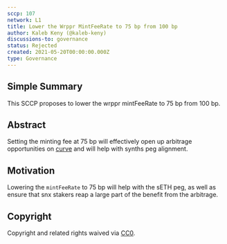 ```yaml
---
sccp: 107
network: L1
title: Lower the Wrppr MintFeeRate to 75 bp from 100 bp
author: Kaleb Keny (@kaleb-keny)
discussions-to: governance
status: Rejected
created: 2021-05-20T00:00:00.000Z
type: Governance
---
```


<!--You can leave these HTML comments in your merged SCCP and delete the visible duplicate text guides, they will not appear and may be helpful to refer to if you edit it again. This is the suggested template for new SCCPs. Note that an SCCP number will be assigned by an editor. When opening a pull request to submit your SCCP, please use an abbreviated title in the filename, `sccp-draft_title_abbrev.md`. The title should be 44 characters or less.-->

## Simple Summary

<!--"If you can't explain it simply, you don't understand it well enough." Provide a simplified and layman-accessible explanation of the SCCP.-->

This SCCP proposes to lower the wrppr mintFeeRate to 75 bp from 100 bp.

## Abstract

<!--A short (~200 word) description of the variable change proposed.-->

Setting the minting fee at 75 bp will effectively open up arbitrage opportunities on [curve](https://curve.fi/trade/seth/SETH-ETH/1h) and will help with synths peg alignment.

## Motivation

<!--The motivation is critical for SCCPs that want to update variables within Synthetix. It should clearly explain why the existing variable is not incentive aligned. SCCP submissions without sufficient motivation may be rejected outright.-->

Lowering the `mintFeeRate` to 75 bp will help with the sETH peg, as well as ensure that snx stakers reap a large part of the benefit from the arbitrage.

## Copyright

Copyright and related rights waived via [CC0](https://creativecommons.org/publicdomain/zero/1.0/).
